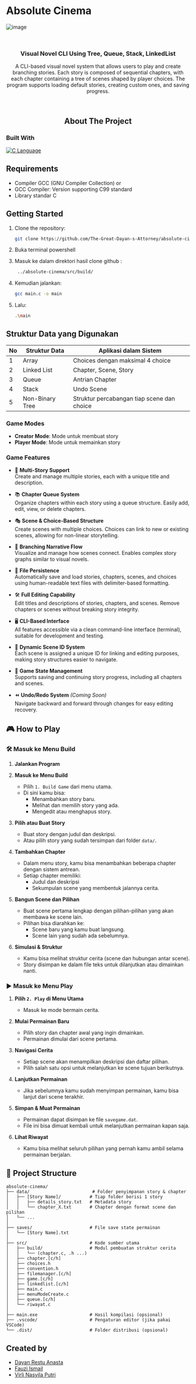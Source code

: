 # Absolute Cinema
![image](https://github.com/user-attachments/assets/7930171f-0d0a-4c0b-a579-caf836623a3f)


<br />

<div  align="center">

<a  href="https://github.com/The-Great-Dayan-s-Attorney/absolute-cinema">

</a>

<h3  align="center">Visual Novel CLI Using Tree, Queue, Stack, LinkedList</h3>

<p  align="center">

A CLI-based visual novel system that allows users to play and create branching stories. Each story is composed of sequential chapters, with each chapter containing a tree of scenes shaped by player choices. The program supports loading default stories, creating custom ones, and saving progress.

<br/>

## About The Project

</div>

### Built With

<!-- row images -->
<div>
  <a href="https://flutter.dev/">
    <img src="https://img.shields.io/badge/CLang-20232A?style=for-the-badge&logo=c&logoColor=61DAFB" alt="C Language" />
  </a>
</div>

## Requirements
- Compiler GCC (GNU Compiler Collection) or
- GCC Compiler: Version supporting C99 standard
- Library standar C

## Getting Started

1. Clone the repository:

    ```bash
    git clone https://github.com/The-Great-Dayan-s-Attorney/absolute-cinema
    ```
2. Buka terminal powershell

3. Masuk ke dalam direktori hasil clone github :

   ```bash
    ../absolute-cinema/src/build/
   ```

5. Kemudian jalankan:

    ```bash
    gcc main.c -o main
    ```
    
6. Lalu:

     ```bash
    .\main
    ```
   
## Struktur Data yang Digunakan
| No | Struktur Data       | Aplikasi dalam Sistem                |
|----|---------------------|-------------------------------------|
| 1  | Array               | Choices dengan maksimal 4 choice    |
| 2  | Linked List         | Chapter, Scene, Story               |
| 3  | Queue               | Antrian Chapter         |
| 4  | Stack               | Undo Scene                    |
| 5  | Non-Binary Tree     | Struktur percabangan tiap scene dan choice|

### Game Modes

- **Creator Mode**: Mode untuk membuat story
- **Player Mode**: Mode untuk memainkan story

### Game Features

- 🧩 **Multi-Story Support**  
  Create and manage multiple stories, each with a unique title and description.

- 📚 **Chapter Queue System**  
  Organize chapters within each story using a queue structure. Easily add, edit, view, or delete chapters.

- 🎭 **Scene & Choice-Based Structure**  
  Create scenes with multiple choices. Choices can link to new or existing scenes, allowing for non-linear storytelling.

- 🧠 **Branching Narrative Flow**  
  Visualize and manage how scenes connect. Enables complex story graphs similar to visual novels.

- 💾 **File Persistence**  
  Automatically save and load stories, chapters, scenes, and choices using human-readable text files with delimiter-based formatting.

- 🛠️ **Full Editing Capability**  
  Edit titles and descriptions of stories, chapters, and scenes. Remove chapters or scenes without breaking story integrity.

- 🖥️ **CLI-Based Interface**  
  All features accessible via a clean command-line interface (terminal), suitable for development and testing.

- 🔁 **Dynamic Scene ID System**  
  Each scene is assigned a unique ID for linking and editing purposes, making story structures easier to navigate.

- 🔄 **Game State Management**  
  Supports saving and continuing story progress, including all chapters and scenes.

- ⏪ **Undo/Redo System** *(Coming Soon)*  
  Navigate backward and forward through changes for easy editing recovery.

## 🎮 How to Play

### 🛠️ Masuk ke Menu Build

1. **Jalankan Program**

2. **Masuk ke Menu Build**
   - Pilih `1. Build Game` dari menu utama.
   - Di sini kamu bisa:
     - Menambahkan story baru.
     - Melihat dan memilih story yang ada.
     - Mengedit atau menghapus story.

3. **Pilih atau Buat Story**
   - Buat story dengan judul dan deskripsi.
   - Atau pilih story yang sudah tersimpan dari folder `data/`.

4. **Tambahkan Chapter**
   - Dalam menu story, kamu bisa menambahkan beberapa chapter dengan sistem antrean.
   - Setiap chapter memiliki:
     - Judul dan deskripsi
     - Sekumpulan scene yang membentuk jalannya cerita.

5. **Bangun Scene dan Pilihan**
   - Buat scene pertama lengkap dengan pilihan-pilihan yang akan membawa ke scene lain.
   - Pilihan bisa diarahkan ke:
     - Scene baru yang kamu buat langsung.
     - Scene lain yang sudah ada sebelumnya.

6. **Simulasi & Struktur**
   - Kamu bisa melihat struktur cerita (scene dan hubungan antar scene).
   - Story disimpan ke dalam file teks untuk dilanjutkan atau dimainkan nanti.

### ▶️ Masuk ke Menu Play

1. **Pilih `2. Play` di Menu Utama**
   - Masuk ke mode bermain cerita.

2. **Mulai Permainan Baru**
   - Pilih story dan chapter awal yang ingin dimainkan.
   - Permainan dimulai dari scene pertama.

3. **Navigasi Cerita**
   - Setiap scene akan menampilkan deskripsi dan daftar pilihan.
   - Pilih salah satu opsi untuk melanjutkan ke scene tujuan berikutnya.

4. **Lanjutkan Permainan**
   - Jika sebelumnya kamu sudah menyimpan permainan, kamu bisa lanjut dari scene terakhir.

5. **Simpan & Muat Permainan**
   - Permainan dapat disimpan ke file `savegame.dat`.
   - File ini bisa dimuat kembali untuk melanjutkan permainan kapan saja.

6. **Lihat Riwayat**
   - Kamu bisa melihat seluruh pilihan yang pernah kamu ambil selama permainan berjalan.

## 📁 Project Structure

```
absolute-cinema/
├── data/                        # Folder penyimpanan story & chapter
│   ├── [Story Name]/           # Tiap folder berisi 1 story
│   │   ├── details_story.txt   # Metadata story
│   │   └── chapter_X.txt       # Chapter dengan format scene dan pilihan
│   └── ...
│
├── saves/                      # File save state permainan
│   └── [Story Name].txt
│
├── src/                        # Kode sumber utama
│   ├── build/                  # Modul pembuatan struktur cerita
│   │   └── (chapter.c, .h ...)
│   ├── chapter.[c/h]
│   ├── choices.h
│   ├── convention.h
│   ├── filemanager.[c/h]
│   ├── game.[c/h]
│   ├── linkedlist.[c/h]
│   ├── main.c
│   ├── menuModeCreate.c
│   ├── queue.[c/h]
│   └── riwayat.c
│
├── main.exe                    # Hasil kompilasi (opsional)
├── .vscode/                    # Pengaturan editor (jika pakai VSCode)
└── .dist/                      # Folder distribusi (opsional)
```



## Created by
- [Dayan Restu Anasta](dayan.restu.tif424@polban.ac.id)
- [Fauzi Ismail](https://github.com/mailvlous)
- [Virli Nasyila Putri](https://github.com/VirliNasyila)
